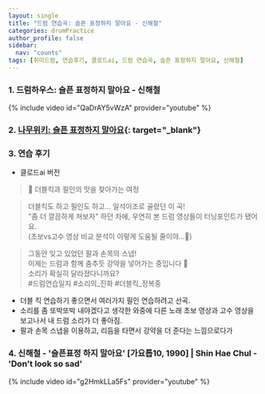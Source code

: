 ```yaml
---
layout: single
title: "드럼 연습곡: 슬픈 표정하지 말아요 - 신해철"
categories: drumPractice
author_profile: false
sidebar:
  nav: "counts"
tags: [취미드럼, 연습후기, 클로드ai, 드럼 연습곡, 슬픈 표정하지 말아요, 신해철]
---
```


### 1. 드럼하우스: 슬픈 표정하지 말아요 - 신해철

{% include video id="QaDrAY5vWzA" provider="youtube" %}

### 2. [나무위키: 슬픈 표정하지 말아요](https://namu.wiki/w/%EC%8A%AC%ED%94%88%20%ED%91%9C%EC%A0%95%20%ED%95%98%EC%A7%80%20%EB%A7%90%EC%95%84%EC%9A%94?from=%EC%8A%AC%ED%94%88%ED%91%9C%EC%A0%95%ED%95%98%EC%A7%80%20%EB%A7%90%EC%95%84%EC%9A%94){: target="_blank"}

### 3. 연습 후기
- 클로드ai 버전
>🎯 더블킥과 필인의 맛을 찾아가는 여정

>더블킥도 하고 필인도 하고... 일석이조로 골랐던 이 곡!<br>
>"좀 더 깔끔하게 쳐보자" 하던 차에, 우연히 본 드럼 영상들이 터닝포인트가 됐어요.<br>
>(초보vs고수 영상 비교 분석이 이렇게 도움될 줄이야...👀)

>그동안 잊고 있었던 팔과 손목의 스냅!<br>
>이제는 드럼과 함께 춤추듯 강약을 넣어가는 중입니다 💃<br>
>소리가 확실히 달라졌다니까요?<br>
>#드럼연습일지 #소리의_진화 #더블킥_정복중

- 더블 킥 연습하기 좋으면서 여러가지 필인 연습하려고 선곡.
- 소리를 좀 또박또박 내야겠다고 생각한 와중에 다른 노래 초보 영상과 고수 영상을 보고나서 내 드럼 소리가 더 좋아짐.
- 팔과 손목 스냅을 이용하고, 리듬을 타면서 강약을 더 준다는 느낌으로다가

### 4. 신해철 - '슬픈표정 하지 말아요' [가요톱10, 1990] | Shin Hae Chul - 'Don't look so sad'

{% include video id="g2HmkLLa5Fs" provider="youtube" %}
